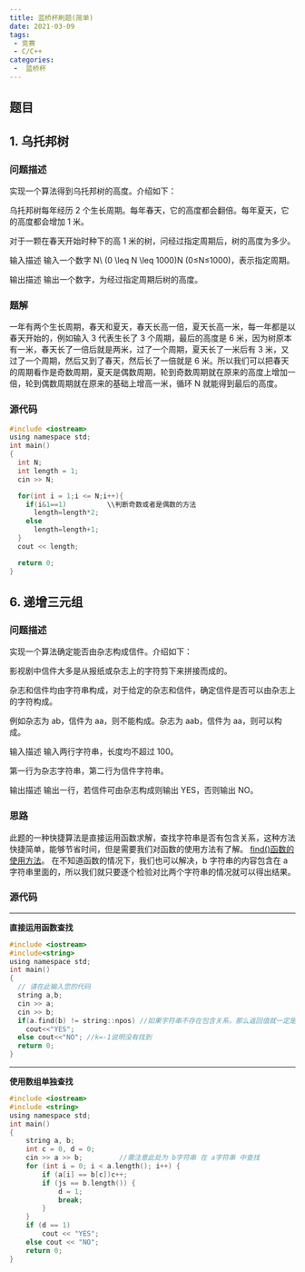 ```yaml
---
title: 蓝桥杯刷题(简单)
date: 2021-03-09
tags:
 - 竞赛
 - C/C++
categories:
 -  蓝桥杯
---
```



## 题目

## 1. 乌托邦树
### 问题描述
实现一个算法得到乌托邦树的高度。介绍如下：

乌托邦树每年经历 2 个生长周期。每年春天，它的高度都会翻倍。每年夏天，它的高度都会增加 1 米。

对于一颗在春天开始时种下的高 1 米的树，问经过指定周期后，树的高度为多少。

输入描述
输入一个数字 N\ (0 \leq N \leq 1000)N (0≤N≤1000)，表示指定周期。

输出描述
输出一个数字，为经过指定周期后树的高度。

### 题解
一年有两个生长周期，春天和夏天，春天长高一倍，夏天长高一米，每一年都是以春天开始的，例如输入 3 代表生长了 3 个周期，最后的高度是 6 米，因为树原本有一米，春天长了一倍后就是两米，过了一个周期，夏天长了一米后有 3 米，又过了一个周期，然后又到了春天，然后长了一倍就是 6 米。所以我们可以把春天的周期看作是奇数周期，夏天是偶数周期，轮到奇数周期就在原来的高度上增加一倍，轮到偶数周期就在原来的基础上增高一米，循环 N 就能得到最后的高度。


### 源代码
```C
#include <iostream>
using namespace std;
int main()
{
  int N;
  int length = 1;
  cin >> N;

  for(int i = 1;i <= N;i++){
    if(i&1==1)          \\判断奇数或者是偶数的方法
      length=length*2;
    else
      length=length+1;
  }
  cout << length;

  return 0;
}
```

## 6. 递增三元组
### 问题描述 
实现一个算法确定能否由杂志构成信件。介绍如下：

影视剧中信件大多是从报纸或杂志上的字符剪下来拼接而成的。

杂志和信件均由字符串构成，对于给定的杂志和信件，确定信件是否可以由杂志上的字符构成。

例如杂志为 ab，信件为 aa，则不能构成。杂志为 aab，信件为 aa，则可以构成。

输入描述
输入两行字符串，长度均不超过 100。

第一行为杂志字符串，第二行为信件字符串。

输出描述
输出一行，若信件可由杂志构成则输出 YES，否则输出 NO。

### 思路
此题的一种快捷算法是直接运用函数求解，查找字符串是否有包含关系，这种方法快捷简单，能够节省时间，但是需要我们对函数的使用方法有了解。
[find()函数的使用方法](http://www.cplusplus.com/reference/string/string/find/)。
在不知道函数的情况下，我们也可以解决，b 字符串的内容包含在 a 字符串里面的，所以我们就只要逐个检验对比两个字符串的情况就可以得出结果。

### 源代码
*** 
**直接运用函数查找**
```C
#include <iostream>
#include<string>
using namespace std;
int main()
{
  // 请在此输入您的代码
  string a,b;
  cin >> a;
  cin >> b;
  if(a.find(b) != string::npos) //如果字符串不存在包含关系，那么返回值就一定是npos
    cout<<"YES";
  else cout<<"NO"; //k=-1说明没有找到
  return 0;
} 
```

*** 
**使用数组单独查找**
```C
#include <iostream>
#include <string>
using namespace std;
int main()
{
    string a, b;                                
    int c = 0, d = 0;
    cin >> a >> b;         //需注意此处为 b字符串 在 a字符串 中查找
    for (int i = 0; i < a.length(); i++) {
        if (a[i] == b[c])c++;
        if (js == b.length()) {
            d = 1;
            break;
        }
    }
    if (d == 1)
        cout << "YES";
    else cout << "NO";
    return 0;
} 
```
